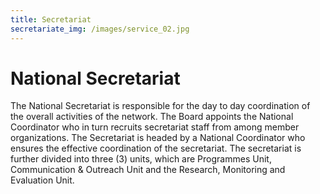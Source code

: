 ```yaml
---
title: Secretariat
secretariate_img: /images/service_02.jpg
---
```

# National Secretariat 
 The National Secretariat is responsible for the day to day coordination of the overall activities of the network. The Board appoints the National Coordinator who in turn recruits secretariat staff from among member organizations. The Secretariat is headed by a National Coordinator who ensures the effective coordination of the secretariat. The secretariat is further divided into three (3) units, which are Programmes Unit,
 Communication & Outreach Unit and the Research, Monitoring and Evaluation Unit.                 

